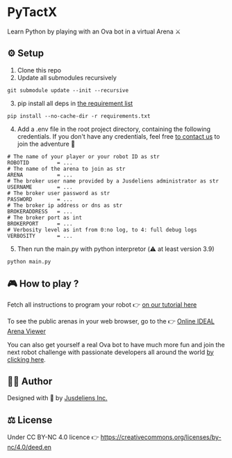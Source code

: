 # PyTactX
Learn Python by playing with an Ova bot in a virtual Arena ⚔️ 

## ⚙️ Setup

1. Clone this repo
2. Update all submodules recursively
```
git submodule update --init --recursive
```
3. pip install all deps in [the requirement list](requirements.txt)
```
pip install --no-cache-dir -r requirements.txt
```
4. Add a .env file in the root project directory, containing the following credentials. If you don't have any credentials, feel free [to contact us](https://jusdeliens.com/contact) to join the adventure 🚀
```.env
# The name of your player or your robot ID as str
ROBOTID         = ...
# The name of the arena to join as str
ARENA           = ...
# The broker user name provided by a Jusdeliens administrator as str
USERNAME        = ...
# The broker user password as str
PASSWORD        = ...
# The broker ip address or dns as str
BROKERADDRESS   = ...
# The broker port as int 
BROKERPORT      = ...
# Verbosity level as int from 0:no log, to 4: full debug logs
VERBOSITY       = ... 
```
5. Then run the main.py with python interpretor (⚠️ at least version 3.9)
```
python main.py
```

## 🎮 How to play ?

Fetch all instructions to program your robot 👉 [on our tutorial here](https://tutos.jusdeliens.com/index.php/2020/01/14/pytactx-prise-en-main/)

To see the public arenas in your web browser, go to the 👉 [Online IDEAL Arena Viewer](https://play.jusdeliens.com/)

You can also get yourself a real Ova bot to have much more fun and join the next robot challenge with passionate developers all around the world [by clicking here](https://jusdeliens.com/ova).

## 🧑‍💻 Author
Designed with 💖 by [Jusdeliens Inc.](https://jusdeliens.com)

## ⚖️ License
Under CC BY-NC 4.0 licence 
👉 https://creativecommons.org/licenses/by-nc/4.0/deed.en


